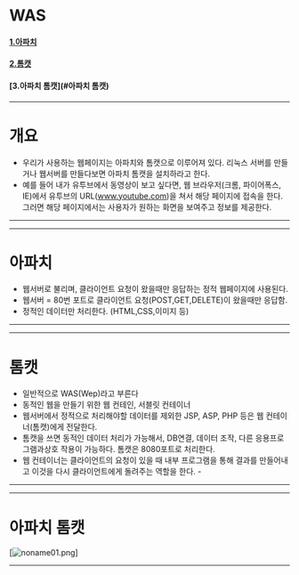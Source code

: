 # WAS

#### [1.아파치](#아파치)<br>
#### [2.톰캣](#톰캣)<br>
#### [3.아파치 톰캣](#아파치 톰캣)<br>

-----------
# 개요 
- 우리가 사용하는 웹페이지는 아파치와 톰캣으로 이루어져 있다. 리눅스 서버를 만들거나 웹서버를 만들다보면 아파치 톰캣을 설치하라고 한다.
- 예를 들어 내가 유투브에서 동영상이 보고 싶다면, 웹 브라우저(크롬, 파이어폭스, IE)에서 유투브의 URL(www.youtube.com)을 쳐서 해당 페이지에 접속을 한다. 그러면 해당 페이지에서는 사용자가 원하는 화면을 보여주고 정보를 제공한다. 
--------

--------
# 아파치
-  웹서버로 불리며, 클라이언트 요청이 왔을때만 응답하는 정적 웹페이지에 사용된다.
-  웹서버 = 80번 포트로 클라이언트 요청(POST,GET,DELETE)이 왔을때만 응답함.
-  정적인 데이터만 처리한다. (HTML,CSS,이미지 등)
--------

-----------
# 톰캣 
- 일반적으로 WAS(Wep)라고 부른다
- 동적인 웹을 만들기 위한 웹 컨테인, 서블릿 컨테이너
- 웹서버에서 정적으로 처리해야할 데이터를 제외한 JSP, ASP, PHP 등은 웹 컨테이너(톰캣)에게 전달한다.
- 톰캣을 쓰면 동적인 데이터 처리가 가능해서, DB연결, 데이터 조작, 다른 응용프로그램과상호 작용이 가능하다. 톰캣은 8080포트로 처리한다.
- 웹 컨테이너는 클라이언트의 요청이 있을 때 내부 프로그램을 통해 결과를 만들어내고 이것을 다시 클라이언트에게 돌려주는 역할을 한다. -
--------

-----------
# 아파치 톰캣 
[![noname01.png](https://i.postimg.cc/65sJVP8T/noname01.png)]

--------


